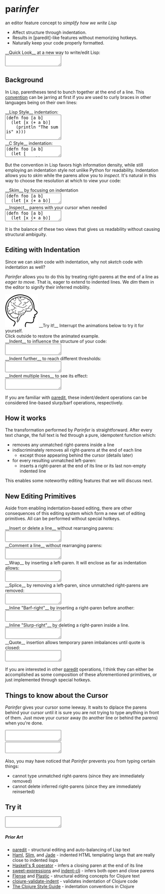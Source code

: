 # par<em>infer</em>

 <p class="subtitle">
an editor feature concept to <em>simplify how we write Lisp</em>
</p>

  <ul class="features">
<li> Affect structure through indentation.
<li> Results in [paredit]-like features without memorizing hotkeys.
<li> Naturally keep your code properly formatted.
</ul>

 <div>
<div class="caption">__Quick Look__ at a new way to write/edit Lisp:</div>
<textarea id="code-intro">
</textarea>
</div>

## Background

In Lisp, parentheses tend to bunch together at the end of a line. This
[convention] can be jarring at first if you are used to curly braces in other
languages being on their own lines:

[convention]:https://en.wikipedia.org/wiki/Indent_style#Lisp_style

 <div class="two-col">
<div class="col">
<div class="caption">__Lisp Style__ indentation:</div>
<textarea id="code-lisp-style" rows="5">
(defn foo [a b]
  (let [x (+ a b)]
    (println "The sum is" x)))
</textarea>
</div>

<div class="col">
<div class="caption">__C Style__ indentation:</div>
<textarea id="code-c-style">
(defn foo [a b]
  (let [
     x (+ a b)
    ]
    (println "The sum is" x)
  )
)
</textarea>
</div>
</div>

But the convention in Lisp favors high information density, while still
employing an indentation style not unlike Python for readability.  Indentation
allows you to _skim_ while the parens allow you to _inspect_.  It's natural in
this way to choose the resolution at which to view your code:

 <div class="two-col">
<div class="col">
<div class="caption">__Skim__ by focusing on indentation</div>
<textarea id="code-skim">
(defn foo [a b]
  (let [x (+ a b)]
    (println "The sum is" x)))
</textarea>
</div>

<div class="col">
<div class="caption">__Inspect__ parens with your cursor when needed</div>
<textarea id="code-inspect">
(defn foo [a b]
  (let [x (+ a b)]
    (println "The sum is" x)))
</textarea>
</div>
</div>

It is the balance of these two views that gives us readability without causing
structural ambiguity.

## Editing with Indentation

Since we can _skim_ code with indentation, why not _sketch_ code with
indentation as well?

_Parinfer_ allows you to do this by treating right-parens at the end of a line
as _eager to move_.  That is, eager to extend to indented lines.  We _dim_ them
in the editor to signify their inferred mobility.

<div class="interact">
<img src="img/brain.png">
__Try it!__ Interrupt the animations below to try it for yourself.<br>
Click outside to restore the animated example.
</div>

<div>
<div class="caption">__Indent__ to influence the structure of your code:</div>
<textarea id="code-indent">
</textarea>
</div>

<div>
<div class="caption">__Indent further__ to reach different thresholds:</div>
<textarea id="code-indent-far">
</textarea>
</div>

<div>
<div class="caption">__Indent multiple lines__ to see its effect:</div>
<textarea id="code-indent-multi">
</textarea>
</div>

If you are familiar with [paredit], these indent/dedent operations can
be considered line-based slurp/barf operations, respectively.

## How it works

The transformation performed by _Parinfer_ is straightforward.  After every
text change, the full text is fed through a pure, idempotent function which:

- removes any unmatched right-parens inside a line
- indiscriminately removes all right-parens at the end of each line
  - except those appearing behind the cursor (details later)
- for every resulting unmatched left-paren:
  - inserts a right-paren at the end of its line or its last non-empty indented line

This enables some noteworthy editing features that we will discuss next.

## New Editing Primitives

Aside from enabling indentation-based editing, there are other consequences of
this editing system which form a new set of editing primitives.  All can be
performed without special hotkeys.

<div>
<div class="caption">__Insert or delete a line__ without rearranging parens:</div>
<textarea id="code-line">
</textarea>
</div>

<div>
<div class="caption">__Comment a line__ without rearranging parens:</div>
<textarea id="code-comment">
</textarea>
</div>

<div>
<div class="caption">__Wrap__ by inserting a left-paren. It will enclose as far as indentation allows:</div>
<textarea id="code-wrap">
</textarea>
</div>

<div>
<div class="caption">__Splice__ by removing a left-paren, since unmatched right-parens are removed:</div>
<textarea id="code-splice">
</textarea>
</div>

<div>
<div class="caption">__Inline "Barf-right"__ by inserting a right-paren before another:</div>
<textarea id="code-barf">
</textarea>
</div>

<div>
<div class="caption">__Inline "Slurp-right"__ by deleting a right-paren inside a line.</div>
<textarea id="code-slurp">
</textarea>
</div>

<div>
<div class="caption">__Quote__ insertion allows temporary paren imbalances until quote is closed:</div>
<textarea id="code-string">
</textarea>
</div>

If you are interested in other [paredit] operations, I think they can either be
accomplished as some composition of these aforementioned primitives, or
just implemented through special hotkeys.

## Things to know about the Cursor

_Parinfer_ gives your cursor some leeway.  It waits to diplace the parens
behind your cursor until it is sure you are not trying to type anything in
front of them. Just move your cursor away (to another line or behind the
parens) when you're done.

<div>
<div class="caption"></div>
<textarea id="code-cursor">
</textarea>
</div>

<div>
<div class="caption"></div>
<textarea id="code-rebalance">
</textarea>
</div>

Also, you may have noticed that _Parinfer_ prevents you from typing certain things:

- cannot type unmatched right-parens (since they are immediately removed)
- cannot delete inferred right-parens (since they are immediately reinserted)

## Try it

<textarea id="code-try">
</textarea>

##### Prior Art

- [paredit] - structural editing and auto-balancing of Lisp text
- [Haml], [Slim], and [Jade] - indented HTML templating langs that are really close to indented lisps
- [Haskell's $ operator] - infers a closing paren at the end of its line
- [sweet-expressions] and [indent-clj] - infers both open and close parens
- [Flense] and [Plastic] - structural editing concepts for Clojure text
- [clojure-validate-indent] - validates indentation of Clojure code
- [The Clojure Style Guide] - indentation conventions in Clojure

[Haml]:http://haml.info/
[Slim]:http://slim-lang.com/
[Jade]:http://jade-lang.com/
[Haskell's $ operator]:http://learnyouahaskell.com/higher-order-functions#function-application
[paredit]:http://danmidwood.com/content/2014/11/21/animated-paredit.html
[sweet-expressions]:http://readable.sourceforge.net/
[indent-clj]:https://github.com/boxed/indent-clj
[Flense]:https://github.com/mkremins/flense
[Plastic]:https://github.com/darwin/plastic
[clojure-validate-indent]:https://github.com/boxed/clojure-validate-indent
[The Clojure Style Guide]:https://github.com/bbatsov/clojure-style-guide#source-code-layout--organization
